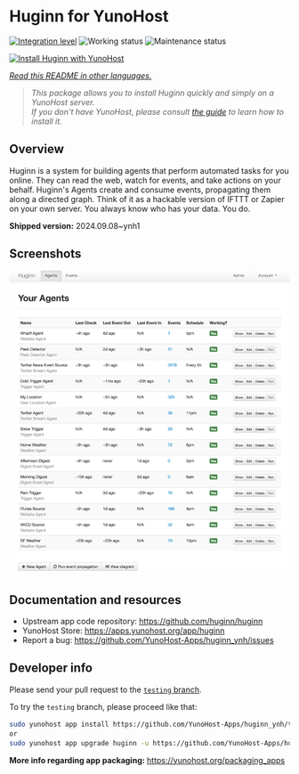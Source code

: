 <!--
N.B.: This README was automatically generated by <https://github.com/YunoHost/apps/tree/master/tools/readme_generator>
It shall NOT be edited by hand.
-->

# Huginn for YunoHost

[![Integration level](https://dash.yunohost.org/integration/huginn.svg)](https://ci-apps.yunohost.org/ci/apps/huginn/) ![Working status](https://ci-apps.yunohost.org/ci/badges/huginn.status.svg) ![Maintenance status](https://ci-apps.yunohost.org/ci/badges/huginn.maintain.svg)

[![Install Huginn with YunoHost](https://install-app.yunohost.org/install-with-yunohost.svg)](https://install-app.yunohost.org/?app=huginn)

*[Read this README in other languages.](./ALL_README.md)*

> *This package allows you to install Huginn quickly and simply on a YunoHost server.*  
> *If you don't have YunoHost, please consult [the guide](https://yunohost.org/install) to learn how to install it.*

## Overview

Huginn is a system for building agents that perform automated tasks for you online. They can read the web, watch for events, and take actions on your behalf. Huginn's Agents create and consume events, propagating them along a directed graph. Think of it as a hackable version of IFTTT or Zapier on your own server. You always know who has your data. You do.

**Shipped version:** 2024.09.08~ynh1

## Screenshots

![Screenshot of Huginn](./doc/screenshots/your-agents.png)

## Documentation and resources

- Upstream app code repository: <https://github.com/huginn/huginn>
- YunoHost Store: <https://apps.yunohost.org/app/huginn>
- Report a bug: <https://github.com/YunoHost-Apps/huginn_ynh/issues>

## Developer info

Please send your pull request to the [`testing` branch](https://github.com/YunoHost-Apps/huginn_ynh/tree/testing).

To try the `testing` branch, please proceed like that:

```bash
sudo yunohost app install https://github.com/YunoHost-Apps/huginn_ynh/tree/testing --debug
or
sudo yunohost app upgrade huginn -u https://github.com/YunoHost-Apps/huginn_ynh/tree/testing --debug
```

**More info regarding app packaging:** <https://yunohost.org/packaging_apps>
